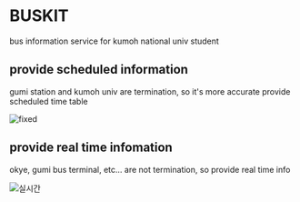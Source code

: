 # BUSKIT
bus information service for kumoh national univ student

## provide scheduled information 
gumi station and kumoh univ are termination, so it's more accurate provide scheduled time table

![fixed](https://user-images.githubusercontent.com/92370799/163785666-0f8c2aa5-ccf9-4089-aa94-8ae28f62601e.gif)

## provide real time infomation 
okye, gumi bus terminal, etc... are not termination, so provide real time info

![실시간](https://user-images.githubusercontent.com/92370799/163786302-18bdf794-2e88-44ed-a34f-6e130247536d.gif)
